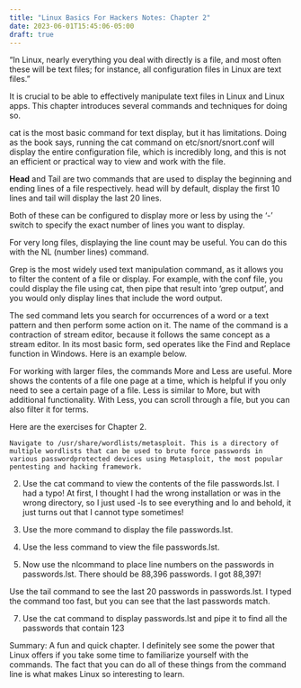 ```yaml
---
title: "Linux Basics For Hackers Notes: Chapter 2"
date: 2023-06-01T15:45:06-05:00
draft: true
---
```


“In Linux, nearly everything you deal with directly is a file, and most often these will be text files; for instance, all configuration files in Linux are text files.”

It is crucial to be able to effectively manipulate text files in Linux and Linux apps. This chapter introduces several commands and techniques for doing so.

cat is the most basic command for text display, but it has limitations. Doing as the book says, running the cat command on etc/snort/snort.conf will display the entire configuration file, which is incredibly long, and this is not an efficient or practical way to view and work with the file.

**Head** and Tail are two commands that are used to display the beginning and ending lines of a file respectively. head will by default, display the first 10 lines and tail will display the last 20 lines.

Both of these can be configured to display more or less by using the ‘-’ switch to specify the exact number of lines you want to display.

For very long files, displaying the line count may be useful. You can do this with the NL (number lines) command.

Grep is the most widely used text manipulation command, as it allows you to filter the content of a file or display. For example, with the conf file, you could display the file using cat, then pipe that result into ‘grep output’, and you would only display lines that include the word output.

The sed command lets you search for occurrences of a word or a text pattern and then perform some action on it. The name of the command is a contraction of stream editor, because it follows the same concept as a stream editor. In its most basic form, sed operates like the Find and Replace function in Windows. Here is an example below.

For working with larger files, the commands More and Less are useful. More shows the contents of a file one page at a time, which is helpful if you only need to see a certain page of a file. Less is similar to More, but with additional functionality. With Less, you can scroll through a file, but you can also filter it for terms.

Here are the exercises for Chapter 2.

    Navigate to /usr/share/wordlists/metasploit. This is a directory of multiple wordlists that can be used to brute force passwords in various passwordprotected devices using Metasploit, the most popular pentesting and hacking framework.

2. Use the cat command to view the contents of the file passwords.lst.
I had a typo! At first, I thought I had the wrong installation or was in the wrong directory, so I just used -ls to see everything and lo and behold, it just turns out that I cannot type sometimes!

3. Use the more command to display the file passwords.lst.

4. Use the less command to view the file passwords.lst.

5. Now use the nlcommand to place line numbers on the passwords in passwords.lst. There should be 88,396 passwords.
I got 88,397!

Use the tail command to see the last 20 passwords in passwords.lst.
I typed the command too fast, but you can see that the last passwords match.

7. Use the cat command to display passwords.lst and pipe it to find all the passwords that contain 123

Summary: A fun and quick chapter. I definitely see some the power that Linux offers if you take some time to familiarize yourself with the commands. The fact that you can do all of these things from the command line is what makes Linux so interesting to learn.